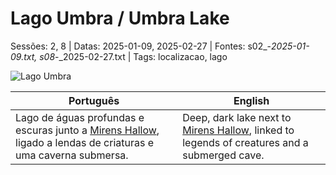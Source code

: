 ﻿
# Lago Umbra / Umbra Lake

Sessões: 2, 8 | Datas: 2025-01-09, 2025-02-27 | Fontes: s02_-_2025-01-09.txt, s08_-_2025-02-27.txt | Tags: localizacao, lago

![Lago Umbra](assets/location/location_blank.png)

| Português | English |
|-----------|---------|
| Lago de águas profundas e escuras junto a [Mirens Hallow](mirens_hallow.md), ligado a lendas de criaturas e uma caverna submersa. | Deep, dark lake next to [Mirens Hallow](mirens_hallow.md), linked to legends of creatures and a submerged cave. |




















